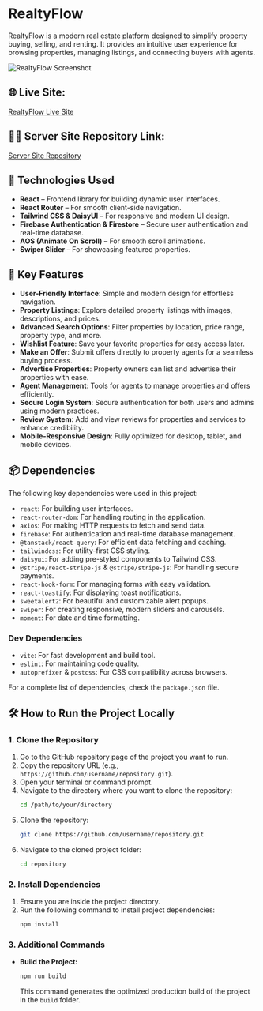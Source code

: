 # RealtyFlow

RealtyFlow is a modern real estate platform designed to simplify property buying, selling, and renting. It provides an intuitive user experience for browsing properties, managing listings, and connecting buyers with agents.

![RealtyFlow Screenshot](https://i.ibb.co.com/mFS1HHNp/Realty-Flow-Real-Estate-Platform-01-20-202d5-06-58-PM.png) <!-- Add your screenshot link here -->

## 🌐 Live Site:

[RealtyFlow Live Site](https://realty-flow-platform.web.app/)

## 🧑‍🚀 Server Site Repository Link:

[Server Site Repository](https://github.com/obidyhasan/Realty-Flow-Server)

## 🚀 Technologies Used

- **React** – Frontend library for building dynamic user interfaces.
- **React Router** – For smooth client-side navigation.
- **Tailwind CSS & DaisyUI** – For responsive and modern UI design.
- **Firebase Authentication & Firestore** – Secure user authentication and real-time database.
- **AOS (Animate On Scroll)** – For smooth scroll animations.
- **Swiper Slider** – For showcasing featured properties.

## 🔑 Key Features

- **User-Friendly Interface**: Simple and modern design for effortless navigation.
- **Property Listings**: Explore detailed property listings with images, descriptions, and prices.
- **Advanced Search Options**: Filter properties by location, price range, property type, and more.
- **Wishlist Feature**: Save your favorite properties for easy access later.
- **Make an Offer**: Submit offers directly to property agents for a seamless buying process.
- **Advertise Properties**: Property owners can list and advertise their properties with ease.
- **Agent Management**: Tools for agents to manage properties and offers efficiently.
- **Secure Login System**: Secure authentication for both users and admins using modern practices.
- **Review System**: Add and view reviews for properties and services to enhance credibility.
- **Mobile-Responsive Design**: Fully optimized for desktop, tablet, and mobile devices.

## 📦 Dependencies

The following key dependencies were used in this project:

- `react`: For building user interfaces.
- `react-router-dom`: For handling routing in the application.
- `axios`: For making HTTP requests to fetch and send data.
- `firebase`: For authentication and real-time database management.
- `@tanstack/react-query`: For efficient data fetching and caching.
- `tailwindcss`: For utility-first CSS styling.
- `daisyui`: For adding pre-styled components to Tailwind CSS.
- `@stripe/react-stripe-js` & `@stripe/stripe-js`: For handling secure payments.
- `react-hook-form`: For managing forms with easy validation.
- `react-toastify`: For displaying toast notifications.
- `sweetalert2`: For beautiful and customizable alert popups.
- `swiper`: For creating responsive, modern sliders and carousels.
- `moment`: For date and time formatting.

### Dev Dependencies

- `vite`: For fast development and build tool.
- `eslint`: For maintaining code quality.
- `autoprefixer` & `postcss`: For CSS compatibility across browsers.

For a complete list of dependencies, check the `package.json` file.

## 🛠️ How to Run the Project Locally

### 1. Clone the Repository

1. Go to the GitHub repository page of the project you want to run.
2. Copy the repository URL (e.g., `https://github.com/username/repository.git`).
3. Open your terminal or command prompt.
4. Navigate to the directory where you want to clone the repository:
   ```bash
   cd /path/to/your/directory
   ```
5. Clone the repository:
   ```bash
   git clone https://github.com/username/repository.git
   ```
6. Navigate to the cloned project folder:
   ```bash
   cd repository
   ```

### 2. Install Dependencies

1. Ensure you are inside the project directory.
2. Run the following command to install project dependencies:
   ```bash
   npm install
   ```

### 3. Additional Commands

- **Build the Project:**
  ```bash
  npm run build
  ```
  This command generates the optimized production build of the project in the `build` folder.
